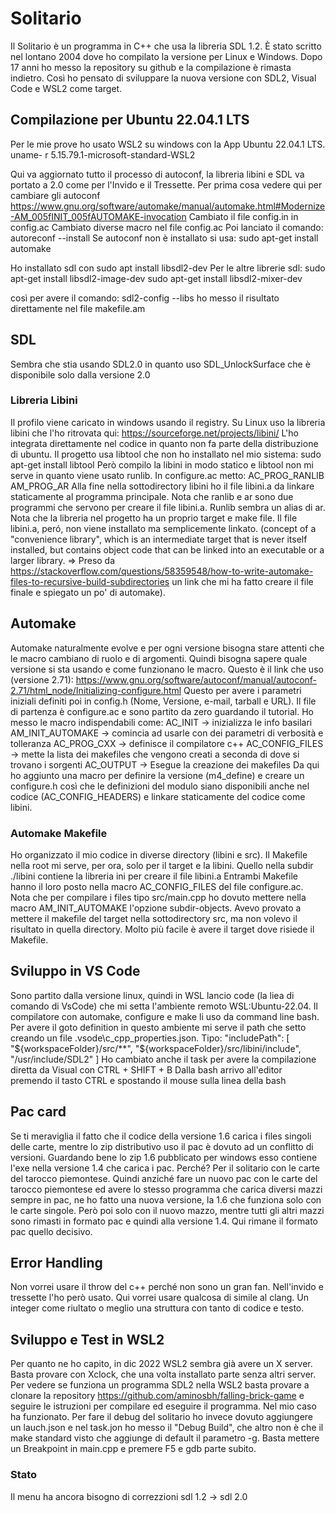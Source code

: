 # Solitario
Il Solitario è un programma in C++ che usa la libreria SDL 1.2. È stato scritto 
nel lontano 2004 dove ho compilato la versione per Linux e Windows.
Dopo 17 anni ho messo la repository su github e la compilazione è rimasta indietro.
Così ho pensato di sviluppare la nuova versione con SDL2, Visual Code e WSL2 come target.

## Compilazione per Ubuntu 22.04.1 LTS
Per le mie prove ho usato WSL2 su windows con la App Ubuntu 22.04.1 LTS.
    uname- r
    5.15.79.1-microsoft-standard-WSL2

Qui va aggiornato tutto il processo di autoconf, la libreria libini e SDL va portato a 2.0 
come per l'Invido e il Tressette.
Per prima cosa vedere qui per cambiare gli autoconf
https://www.gnu.org/software/automake/manual/automake.html#Modernize-AM_005fINIT_005fAUTOMAKE-invocation
Cambiato il file config.in in config.ac
Cambiato diverse macro nel file config.ac
Poi lanciato il comando:
    autoreconf --install
Se autoconf non è installato si usa:
    sudo apt-get install automake

Ho installato sdl con
    sudo apt install libsdl2-dev
Per le altre librerie sdl:
    sudo apt-get install libsdl2-image-dev
    sudo apt-get install libsdl2-mixer-dev

così per avere il comando:
    sdl2-config --libs
ho messo il risultato direttamente nel file makefile.am

## SDL
Sembra che stia usando SDL2.0 in quanto uso SDL_UnlockSurface che è disponibile solo
dalla versione 2.0

### Libreria Libini
Il profilo viene caricato in windows usando il registry. Su Linux uso la libreria
libini che l'ho ritrovata qui:
https://sourceforge.net/projects/libini/
L'ho integrata direttamente nel codice in quanto non fa parte della distribuzione 
di ubuntu.
Il progetto usa libtool che non ho installato nel mio sistema:
sudo apt-get install libtool
Però compilo la libini in modo statico e libtool non mi serve in quanto viene usato runlib.
In configure.ac metto:
AC_PROG_RANLIB
AM_PROG_AR
Alla fine nella sottodirectory libini ho il file libini.a da linkare staticamente al
programma principale. Nota che ranlib e ar sono due programmi che servono per 
creare il file libini.a. Runlib sembra un alias di ar.
Nota che la libreria nel progetto ha un proprio target e make file.
Il file libini.a, peró, non viene installato ma semplicemente linkato.
(concept of a "convenience library", which is an intermediate target that is never itself installed, 
but contains object code that can be linked into an executable or a larger library. 
=> Preso da https://stackoverflow.com/questions/58359548/how-to-write-automake-files-to-recursive-build-subdirectories 
un link che mi ha fatto creare il file finale e spiegato un po' di automake).

## Automake
Automake naturalmente evolve e per ogni versione bisogna stare attenti che
le macro cambiano di ruolo e di argomenti. Quindi bisogna sapere quale versione
si sta usando e come funzionano le macro.
Questo è il link che uso (versione 2.71):
https://www.gnu.org/software/autoconf/manual/autoconf-2.71/html_node/Initializing-configure.html
Questo per avere i parametri iniziali definiti poi in config.h (Nome, Versione, e-mail, tarball e URL).
Il file di partenza è configure.ac e sono partito da zero guardando il tutorial.
Ho messo le macro indispendabili come:
AC_INIT -> inizializza le info basilari
AM_INIT_AUTOMAKE -> comincia ad usarle con dei parametri di verbosità e tolleranza
AC_PROG_CXX -> definisce il compilatore c++
AC_CONFIG_FILES -> mette la lista dei makefiles che vengono creati a seconda di dove si trovano i sorgenti
AC_OUTPUT -> Esegue la creazione dei makefiles
Da qui ho aggiunto una macro per definire la versione (m4_define) e creare un configure.h
così che le definizioni del modulo siano disponibili anche nel codice (AC_CONFIG_HEADERS)
e linkare staticamente del codice come libini.

### Automake Makefile
Ho organizzato il mio codice in diverse directory (libini e src). 
Il Makefile nella root mi serve, per ora, solo per il target e la libini.
Quello nella subdir ./libini contiene la libreria ini per creare il file libini.a
Entrambi Makefile hanno il loro posto nella macro AC_CONFIG_FILES  del file configure.ac.
Nota che per compilare i files tipo src/main.cpp ho dovuto mettere nella macro 
AM_INIT_AUTOMAKE l'opzione subdir-objects.
Avevo provato a mettere il makefile del target nella sottodirectory src, ma non
volevo il risultato in quella directory. Molto più facile è avere il target
dove risiede il Makefile.

## Sviluppo in VS Code
Sono partito dalla versione linux, quindi in WSL lancio code (la liea di comando di VsCode) che mi setta l'ambiente
remoto WSL:Ubuntu-22.04. Il compilatore con automake, configure e make li uso da command line bash.
Per avere il goto definition in questo ambiente mi serve il path che setto creando un file
.vsode\c_cpp_properties.json. Tipo:
    "includePath": [
                "${workspaceFolder}/src/**",
                "${workspaceFolder}/src/libini/include",
                "/usr/include/SDL2"
            ]
Ho cambiato anche il task per avere la compilazione diretta da Visual con CTRL + SHIFT + B
Dalla bash arrivo all'editor premendo il tasto CTRL e spostando il mouse sulla linea della bash

## Pac card
Se ti meraviglia il fatto che il codice della versione 1.6 carica i files 
singoli delle carte, mentre lo zip distributivo uso il pac è dovuto ad un conflitto di versioni. 
Guardando bene lo zip 1.6 pubblicato per windows esso contiene l'exe nella versione 1.4 
che carica i pac. Perché? Per il solitario con le carte del tarocco piemontese.
Quindi anziché fare un nuovo pac con le carte del tarocco piemontese ed avere lo stesso programma che
carica diversi mazzi sempre in pac, ne ho fatto una nuova versione, la 1.6 che funziona solo con le
carte singole. Però poi solo con il nuovo mazzo, mentre tutti gli altri mazzi sono
rimasti in formato pac e quindi alla versione 1.4. 
Qui rimane il formato pac quello decisivo. 

## Error Handling
Non vorrei usare il throw del c++ perché non sono un gran fan. Nell'invido
e tressette l'ho però usato. Qui vorrei usare qualcosa di simile al clang. 
Un integer come riultato o meglio una struttura con tanto di codice e testo.

## Sviluppo e Test in WSL2
Per quanto ne ho capito, in dic 2022 WSL2 sembra già avere un X server.
Basta provare con Xclock, che una volta installato parte senza altri server.
Per vedere se funziona un programma SDL2 nella WSL2 basta provare a clonare la
repository https://github.com/aminosbh/falling-brick-game
e seguire le istruzioni per compilare ed eseguire il programma. Nel mio caso ha funzionato.
Per fare il debug del solitario ho invece dovuto aggiungere un lauch.json e 
nel task.jon ho messo il "Debug Build", che altro non è che il make standard visto
che aggiunge di default il parametro -g. Basta mettere un Breakpoint in main.cpp e 
premere F5 e gdb parte subito.

### Stato
Il menu ha ancora bisogno di correzzioni sdl 1.2 -> sdl 2.0



